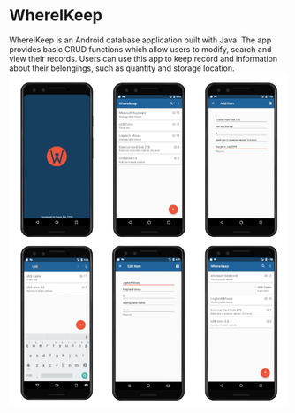 # WhereIKeep
WhereIKeep is an Android database application built with Java. The app provides basic CRUD functions which allow users to modify, search and view their records. Users can use this app to keep record and information about their belongings, such as quantity and storage location.
<br>
<img src="whereikeep-img.png"/>
